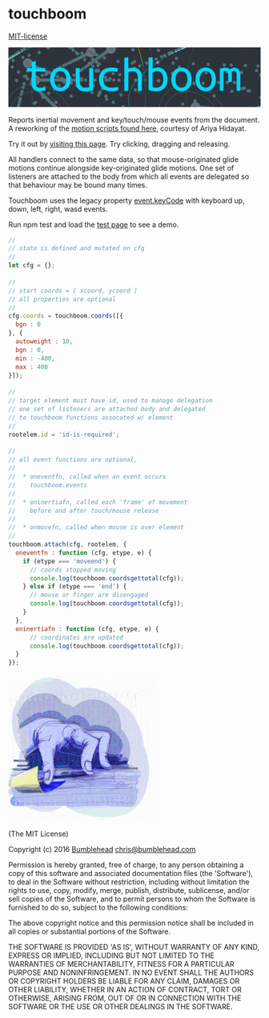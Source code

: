 touchboom
=========
[MIT-license](#license)

[![touchboom](https://github.com/iambumblehead/touchboom/raw/master/docs/img/touchboom.png)][10]

Reports inertial movement and key/touch/mouse events from the document. A reworking of the [motion scripts found here][7], courtesy of Ariya Hidayat.

Try it out by [visiting this page][10]. Try clicking, dragging and releasing.

All handlers connect to the same data, so that mouse-originated glide motions continue alongside key-originated glide motions. One set of listeners are attached to the body from which all events are delegated so that behaviour may be bound many times.

Touchboom uses the legacy property [event.keyCode][9] with keyboard up, down, left, right, wasd events.

Run npm test and load the [test page][8] to see a demo.

```javascript
//
// state is defined and mutated on cfg
//
let cfg = {};

//
// start coords = [ xcoord, ycoord ]
// all properties are optional
// 
cfg.coords = touchboom.coords([{
  bgn : 0
}, {
  autoweight : 10,
  bgn : 0,
  min : -400,
  max : 400
}]);

//
// target element must have id, used to manage delegation
// one set of listeners are attached body and delegated
// to touchboom functions assocated w/ element
//
rootelem.id = 'id-is-required';

//
// all event functions are optional,
//
//  * oneventfn, called when an event occurs
//    touchboom.events
//
//  * oninertiafn, called each 'frame' of movement
//    before and after touch/mouse release
//
//  * onmovefn, called when mouse is over element
//
touchboom.attach(cfg, rootelem, {
  oneventfn : function (cfg, etype, e) {
    if (etype === 'moveend') {
      // coords stopped moving
      console.log(touchboom.coordsgettotal(cfg));
    } else if (etype === 'end') {
      // mouse or finger are disengaged
      console.log(touchboom.coordsgettotal(cfg));
    }
  },
  oninertiafn : function (cfg, etype, e) {
      // coordinates are updated
      console.log(touchboom.coordsgettotal(cfg));
  }
});
```

[0]: http://www.bumblehead.com                            "bumblehead"
[7]: https://github.com/ariya/kinetic/                       "kinetic"
[8]: https://github.com/iambumblehead/touchboom/blob/master/touchboom.test.js "test page"
[9]: https://developer.mozilla.org/en-US/docs/Web/API/KeyboardEvent/keyCode#Browser_compatibility
[10]: https://iambumblehead.github.io/touchboom/


![scrounge](https://github.com/iambumblehead/scroungejs/raw/master/img/hand.png)


(The MIT License)

Copyright (c) 2016 [Bumblehead][0] <chris@bumblehead.com>

Permission is hereby granted, free of charge, to any person obtaining a copy of this software and associated documentation files (the 'Software'), to deal in the Software without restriction, including without limitation the rights to use, copy, modify, merge, publish, distribute, sublicense, and/or sell copies of the Software, and to permit persons to whom the Software is furnished to do so, subject to the following conditions:

The above copyright notice and this permission notice shall be included in all copies or substantial portions of the Software.

THE SOFTWARE IS PROVIDED 'AS IS', WITHOUT WARRANTY OF ANY KIND, EXPRESS OR IMPLIED, INCLUDING BUT NOT LIMITED TO THE WARRANTIES OF MERCHANTABILITY, FITNESS FOR A PARTICULAR PURPOSE AND NONINFRINGEMENT. IN NO EVENT SHALL THE AUTHORS OR COPYRIGHT HOLDERS BE LIABLE FOR ANY CLAIM, DAMAGES OR OTHER LIABILITY, WHETHER IN AN ACTION OF CONTRACT, TORT OR OTHERWISE, ARISING FROM, OUT OF OR IN CONNECTION WITH THE SOFTWARE OR THE USE OR OTHER DEALINGS IN THE SOFTWARE.
